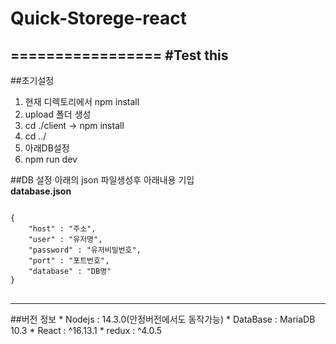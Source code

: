 # Quick-Storege-react
=================
#Test this
------------
##초기설정
  1. 현재 디렉토리에서 npm install
  2. upload 폴더 생성
  3. cd ./client -> npm install
  4. cd ../
  7. 아래DB설정
  6. npm run dev

##DB 설정
아래의 json 파일생성후 아래내용 기입   
__database.json__
<pre>
<code>
{   
	"host" : "주소",   
	"user" : "유저명",   
	"password" : "유저비밀번호",   
	"port" : "포트번호",   
	"database" : "DB명"   
}   
</code>
</pre>
<hr/>
##버전 정보   
* Nodejs : 14.3.0(안정버전에서도 동작가능)   
* DataBase : MariaDB 10.3   
* React : ^16.13.1   
* redux : ^4.0.5   







